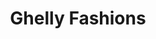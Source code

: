 ---
title: "Ghelly Fashions"
url: /kothamangalam-ernakulam-kerala/ghelly-fashions/
shop: Kleidung
---